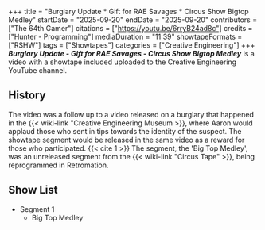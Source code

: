 +++
title = "Burglary Update * Gift for RAE Savages * Circus Show Bigtop Medley"
startDate = "2025-09-20"
endDate = "2025-09-20"
contributors = ["The 64th Gamer"]
citations = ["https://youtu.be/6rryB24ad8c"]
credits = ["Hunter - Programming"]
mediaDuration = "11:39"
showtapeFormats = ["RSHW"]
tags = ["Showtapes"]
categories = ["Creative Engineering"]
+++
***Burglary Update - Gift for RAE Savages - Circus Show Bigtop Medley*** is a video with a showtape included uploaded to the Creative Engineering YouTube channel.

## History

The video was a follow up to a video released on a burglary that happened in the {{< wiki-link "Creative Engineering Museum >}}, where Aaron would applaud those who sent in tips towards the identity of the suspect. The showtape segment would be released in the same video as a reward for those who participated. {{< cite 1 >}} The segment, the 'Big Top Medley', was an unreleased segment from the {{< wiki-link "Circus Tape" >}}, being reprogrammed in Retromation.

## Show List

- Segment 1
  - Big Top Medley
